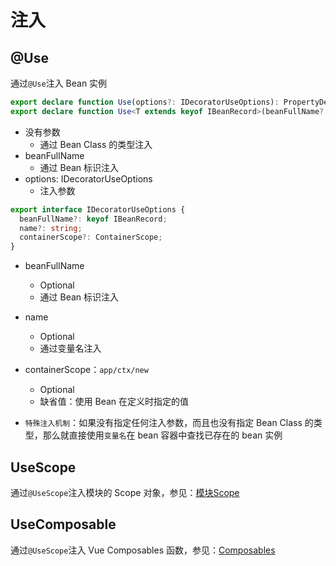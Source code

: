 # 注入

## @Use

通过`@Use`注入 Bean 实例

```typescript
export declare function Use(options?: IDecoratorUseOptions): PropertyDecorator;
export declare function Use<T extends keyof IBeanRecord>(beanFullName?: T): PropertyDecorator;
```

- 没有参数
  - 通过 Bean Class 的类型注入
- beanFullName
  - 通过 Bean 标识注入
- options: IDecoratorUseOptions
  - 注入参数

```typescript
export interface IDecoratorUseOptions {
  beanFullName?: keyof IBeanRecord;
  name?: string;
  containerScope?: ContainerScope;
}
```

- beanFullName
  - Optional
  - 通过 Bean 标识注入
- name
  - Optional
  - 通过变量名注入
- containerScope：`app/ctx/new`

  - Optional
  - 缺省值：使用 Bean 在定义时指定的值

- `特殊注入机制`：如果没有指定任何注入参数，而且也没有指定 Bean Class 的类型，那么就直接使用`变量名`在 bean 容器中查找已存在的 bean 实例

## UseScope

通过`@UseScope`注入模块的 Scope 对象，参见：[模块Scope](../scope/introduction.md)

## UseComposable

通过`@UseScope`注入 Vue Composables 函数，参见：[Composables](../../vue/composables.md)
